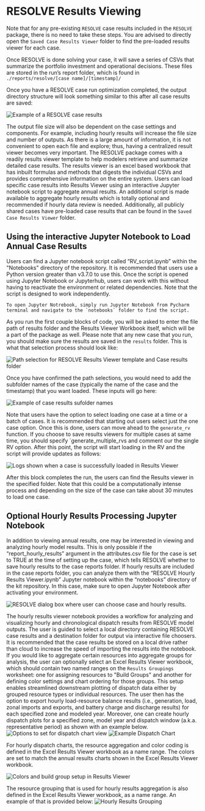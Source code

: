 # RESOLVE Results Viewing

Note that for any pre-existing `RESOLVE` case results included in the `RESOLVE` package, there is no need to take these steps. You are advised to directly open the `Saved Case Results Viewer` folder to find the pre-loaded results viewer for each case.

Once RESOLVE is done solving your case, it will save a series of CSVs that summarize the portfolio investment and operational decisions. These files are stored in the run’s report folder, which is found in  
`./reports/resolve/[case name]/[timestamp]/`

Once you have a RESOLVE case run optimization completed, the output directory structure will look something similar to this after all case results are saved:

![Example of a RESOLVE case results](_images/b0ea53918fd18611287549e2c85b9431.png)

The output file size will also be dependent on the case settings and components. For example, including hourly results will increase the file size and number of outputs. As there is a large amount of information, it is not convenient to open each file and explore; thus, having a centralized result viewer becomes very important. The RESOLVE package comes with a readily results viewer template to help modelers retrieve and summarize detailed case results. The results viewer is an excel based workbook that has inbuilt formulas and methods that digests the individual CSVs and provides comprehensive information on the entire system. Users can load specific case results into Results Viewer using an interactive Jupyter notebook script to aggregate annual results. An additional script is made available to aggregate hourly results which is totally optional and recommended if hourly data review is needed. Additionally, all publicly shared cases have pre-loaded case results that can be found in the `Saved Case Results Viewer` folder.

## Using the interactive Jupyter Notebook to Load Annual Case Results

Users can find a Jupyter notebook script called “RV_script.ipynb” within the "Notebooks" directory of the repository. It is recommended that users use a Python version greater than v3.7.0 to use this. Once the script is opened using Jupyter Notebook or Jupyterhub, users can work with this without having to reactivate the environment or related dependencies. Note that the script is designed to work independently.

```Tip
To open Jupyter Notrebook, simply run Jupyter Notebook from Pycharm terminal and navigate to the `notebooks` folder to find the script.
```

As you run the first couple blocks of code, you will be asked to enter the file path of results folder and the Results Viewer Workbook itself, which will be a part of the package as well. Please note that any new case that you run, you should make sure the results are saved in the `results` folder. This is what that selection process should look like:

![Path selection for RESOLVE Results Viewer template and Case results folder](_images/2c6f3edd7cda9192962652f8a214a64f.png)

Once you have confirmed the path selections, you would need to add the subfolder names of the case (typically the name of the case and the timestamp) that you want loaded. These inputs will go here:

![Example of case results sufolder names](_images/65aa4f936e8f28af02ced7c79cae48e3.png)

Note that users have the option to select loading one case at a time or a batch of cases. It is recommended that starting out users select just the one case option. Once this is done, users can move ahead to the `generate_rv` function. If you choose to save results viewers for multiple cases at same time, you should specify `generate_multiple_rvs and comment our the single RV option. After this point, the script will start loading in the RV and the script will provide updates as follows:

![Logs shown when a case is successfully loaded in Results Viewer](_images/56291fc65b012f9da9e15988c6cb75e2.png)

After this block completes the run, the users can find the Results viewer in the specified folder. Note that this could be a computationally intense process and depending on the size of the case can take about 30 minutes to load one case.

## Optional Hourly Results Processing Jupyter Notebook

In addition to viewing annual results, one may be interested in viewing and analyzing hourly model results. This is only possible if the “report_hourly_results” argument in the attributes.csv file for the case is set to TRUE at the time of setting up the case, which tells RESOLVE whether to save hourly results to the case reports folder. If hourly results are included in the case reports folder, you can analyze them with the “RESOLVE Hourly Results Viewer.ipynb” Jupyter notebook within the “notebooks” directory of the kit repository. In this case, make sure to open Jupyter Notebook after activating your environment.

![RESOLVE dialog box where user can choose case and hourly results.](_images/8e741d826c6d418510f0afe91d88354f.png)

The hourly results viewer notebook provides a workflow for analyzing and visualizing hourly and chronological dispatch results from RESOLVE model outputs. The user is guided to select a local directory containing RESOLVE case results and a destination folder for output via interactive file choosers. It is recommended that the case results be stored on a local drive rather than cloud to increase the speed of importing the results into the notebook. If you would like to aggregate certain resources into aggregate groups for analysis, the user can optionally select an Excel Results Viewer workbook, which should contain two named ranges on the `Results Groupings` worksheet: one for assigning resources to "Build Groups" and another for defining color settings and chart ordering for those groups. This setup enables streamlined downstream plotting of dispatch data either by grouped resource types or individual resources. The user then has the option to export hourly load-resource balance results (i.e., generation, load, zonal imports and exports, and battery charge and discharge results) for each specified zone and modeled year. Moreover, one can create hourly dispatch plots for a specified zone, model year and dispatch window (a.k.a. representative period) as shown with an example below.
![Options to set for dispatch chart view](_images/f72f141262d258148e732e0ffe021e6d.png)
![Example Dispatch Chart](_images/923796f9979f67abf68108bf8a1bf5c5.png)

For hourly dispatch charts, the resource aggregation and color coding is defined in the Excel Results Viewer workbook as a name range. The colors are set to match the annual results charts shown in the Excel Results Viewer workbook.

![Colors and build group setup in Results Viewer](_images/a9e5f769410f85539fc45c298935ad71.png)

The resource grouping that is used for hourly results aggregation is also defined in the Excel Results Viewer workbook, as a name range. An example of that is provided below:
![Hourly Results Grouping](_images/Picture1.png)